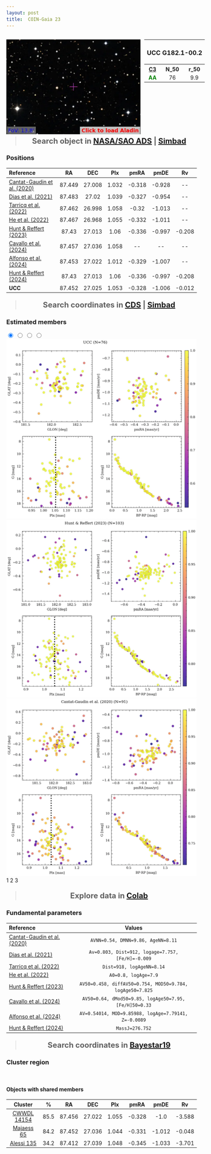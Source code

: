 ```yaml
---
layout: post
title:  COIN-Gaia 23
---
```

<div style="display: flex; justify-content: space-between; width:720px;height:250px">
<div style="text-align: center;">

<!-- Static image + data attributes for FOV and target -->
<img id="aladin_img"
     data-umami-event="aladin_load"
     src="https://raw.githubusercontent.com/ucc23/Q3N/main/plots/coingaia23_aladin.webp"
     alt="Click to load Aladin Lite" 
     style="width:355px;height:250px; cursor: pointer;"
     data-fov="0.33" 
     data-target="87.452 27.025"/>
<!-- Div to contain Aladin Lite viewer -->
<div id="aladin-lite-div" style="width:355px;height:250px;display:none;"></div>
<!-- Aladin Lite script (will be loaded after the image is clicked) -->
<script src="{{ site.baseurl }}/scripts/aladin_load.js"></script>

</div>
<!-- Left block -->

<table style="width:355px;height:250px;">
  <!-- Row 1 (title) -->
  <tr>
    <td colspan="5"><h3>UCC G182.1-00.2</h3></td>
  </tr>
  <!-- Row 2 -->
  <tr>
    <th style="text-align: center;"><a href="https://ucc.ar/faq#what-is-the-c3-parameter" title="Combined class">C3</a></th>
    <th style="text-align: center;"><div title="Stars with membership probability >50%">N_50</div></th>
    <th style="text-align: center;"><div title="Radius that contains half the members [arcmin]">r_50</div></th>
  </tr>
  <!-- Row 3 -->
  <tr>
    <td style="text-align: center;"><span style="color: green; font-weight: bold;">A</span><span style="color: green; font-weight: bold;">A</span></td>
    <td style="text-align: center;">76</td>
    <td style="text-align: center;">9.9</td>
  </tr>
</table>
</div>

> <p style="text-align:center; font-weight: bold; font-size:20px">Search object in <a data-umami-event="nasa_search" href="https://ui.adsabs.harvard.edu/search/q=%20collection%3Aastronomy%20body%3A%22COIN-Gaia%2023%22&sort=date%20desc%2C%20bibcode%20desc&p_=0" target="_blank">NASA/SAO ADS</a> | <a data-umami-event="simbad_search" href="https://simbad.cds.unistra.fr/simbad/sim-id-refs?Ident=coingaia23" target="_blank">Simbad</a></p>


### Positions

| Reference    | RA    | DEC   | Plx  | pmRA  | pmDE   |  Rv  |
| :---         | :---: | :---: | :---: | :---: | :---: | :---: |
|[Cantat-Gaudin et al. (2020)](https://ui.adsabs.harvard.edu/abs/2020A%26A...640A...1C) | 87.449 | 27.008 | 1.032 | -0.318 | -0.928 | -- |
|[Dias et al. (2021)](https://ui.adsabs.harvard.edu/abs/2021MNRAS.504..356D) | 87.483 | 27.02 | 1.039 | -0.327 | -0.954 | -- |
|[Tarricq et al. (2022)](https://ui.adsabs.harvard.edu/abs/2022A%26A...659A..59T) | 87.462 | 26.998 | 1.058 | -0.32 | -1.013 | -- |
|[He et al. (2022)](https://ui.adsabs.harvard.edu/abs/2022ApJS..262....7H) | 87.467 | 26.968 | 1.055 | -0.332 | -1.011 | -- |
|[Hunt & Reffert (2023)](https://ui.adsabs.harvard.edu/abs/2023A%26A...673A.114H) | 87.43 | 27.013 | 1.06 | -0.336 | -0.997 | -0.208 |
|[Cavallo et al. (2024)](https://ui.adsabs.harvard.edu/abs/2024AJ....167...12C) | 87.457 | 27.036 | 1.058 | -- | -- | -- |
|[Alfonso et al. (2024)](https://ui.adsabs.harvard.edu/abs/2024A%26A...689A..18A) | 87.453 | 27.022 | 1.012 | -0.329 | -1.007 | -- |
|[Hunt & Reffert (2024)](https://ui.adsabs.harvard.edu/abs/2024A%26A...686A..42H) | 87.43 | 27.013 | 1.06 | -0.336 | -0.997 | -0.208 |
| **UCC** |87.452 | 27.025 | 1.053 | -0.328 | -1.006 | -0.012 |

> <p style="text-align:center; font-weight: bold; font-size:20px">Search coordinates in <a data-umami-event="cds_coord_search" href="https://cdsportal.u-strasbg.fr/?target=87.452,+27.025" target="_blank">CDS</a> | <a data-umami-event="simbad_coord_search" href="https://simbad.cds.unistra.fr/mobile/object_list.html?coord=87.452%2027.025&output=json&radius=5&userEntry=coingaia23" target="_blank">Simbad</a></p>

### Estimated members

<div class="carousel">
<input type="radio" name="radio-btn" id="slide1" checked>
<input type="radio" name="radio-btn" id="slide1">
<input type="radio" name="radio-btn" id="slide2">
<input type="radio" name="radio-btn" id="slide3">
<div class="slides">
<div class="slide">
<a href="https://raw.githubusercontent.com/ucc23/Q3N/main/plots/UCC/coingaia23.webp" target="_blank">
<img src="https://raw.githubusercontent.com/ucc23/Q3N/main/plots/UCC/coingaia23.webp" alt="COIN-Gaia 23 UCC">
</a>
</div>
<div class="slide">
<a href="https://raw.githubusercontent.com/ucc23/Q3N/main/plots/HUNT23/coingaia23.webp" target="_blank">
<img src="https://raw.githubusercontent.com/ucc23/Q3N/main/plots/HUNT23/coingaia23.webp" alt="COIN-Gaia 23 HUNT23">
</a>
</div>
<div class="slide">
<a href="https://raw.githubusercontent.com/ucc23/Q3N/main/plots/CANTAT20/coingaia23.webp" target="_blank">
<img src="https://raw.githubusercontent.com/ucc23/Q3N/main/plots/CANTAT20/coingaia23.webp" alt="COIN-Gaia 23 CANTAT20">
</a>
</div>
</div>
<div class="indicators">
<label for="slide1">1</label>
<label for="slide2">2</label>
<label for="slide3">3</label>
</div>
</div>


> <p style="text-align:center; font-weight: bold; font-size:20px">Explore data in <a data-umami-event="colab" href="https://colab.research.google.com/github/ucc23/ucc/blob/main/assets/notebook.ipynb" target="_blank">Colab</a></p>


### Fundamental parameters

| Reference |  Values |
| :---      |  :---:  |
| [Cantat-Gaudin et al. (2020)](https://ui.adsabs.harvard.edu/abs/2020A%26A...640A...1C) | `AVNN=0.54, DMNN=9.86, AgeNN=8.11` |
| [Dias et al. (2021)](https://ui.adsabs.harvard.edu/abs/2021MNRAS.504..356D) | `Av=0.803, Dist=912, logage=7.757, [Fe/H]=-0.009` |
| [Tarricq et al. (2022)](https://ui.adsabs.harvard.edu/abs/2022A%26A...659A..59T) | `Dist=918, logAgeNN=8.14` |
| [He et al. (2022)](https://ui.adsabs.harvard.edu/abs/2022ApJS..262....7H) | `A0=0.8, logAge=7.9` |
| [Hunt & Reffert (2023)](https://ui.adsabs.harvard.edu/abs/2023A%26A...673A.114H) | `AV50=0.458, diffAV50=0.754, MOD50=9.784, logAge50=7.825` |
| [Cavallo et al. (2024)](https://ui.adsabs.harvard.edu/abs/2024AJ....167...12C) | `AV50=0.64, dMod50=9.85, logAge50=7.95, [Fe/H]50=0.33` |
| [Alfonso et al. (2024)](https://ui.adsabs.harvard.edu/abs/2024A%26A...689A..18A) | `AV=0.54014, MOD=9.85988, logAge=7.79141, Z=-0.0089` |
| [Hunt & Reffert (2024)](https://ui.adsabs.harvard.edu/abs/2024A%26A...686A..42H) | `MassJ=276.752` |

> <p style="text-align:center; font-weight: bold; font-size:20px">Search coordinates in <a data-umami-event="bayestar" href="http://argonaut.skymaps.info/query?lon=182.143%20&lat=-0.206&coordsys=gal&mapname=bayestar2019" target="_blank">Bayestar19</a></p>


### Cluster region

<html lang="en">
  <body>
    <center>
    <div id="plot-params"
         data-oc-name="coingaia23"
         data-ra-center="87.45"
         data-dec-center="27.01"
         data-rad-deg="9.9"
         data-plx="1.053">
    </div>
    <div id="plot-container">
        <div id="plot"></div>
    </div>
    <script defer type="module" src="{{ site.baseurl }}/scripts/radec_scatter.js"></script>
    </center>
  </body>
</html>
<br>


#### Objects with shared members

| Cluster | <span title="Percentage of members that this OC shares with the ones listed">%</span>   | RA   | DEC   | Plx   | pmRA  | pmDE  | Rv    |
| :---:   | :-: |:---: | :---: | :---: | :---: | :---: | :---: |
|[CWWDL 14154](/_clusters/cwwdl14154/)| 85.5 | 87.456 | 27.022 | 1.055 | -0.328 | -1.0 | -3.588 |
|[Majaess 65](/_clusters/majaess65/)| 84.2 | 87.452 | 27.036 | 1.044 | -0.331 | -1.012 | -0.048 |
|[Alessi 135](/_clusters/alessi135/)| 34.2 | 87.412 | 27.039 | 1.048 | -0.345 | -1.033 | -3.701 |